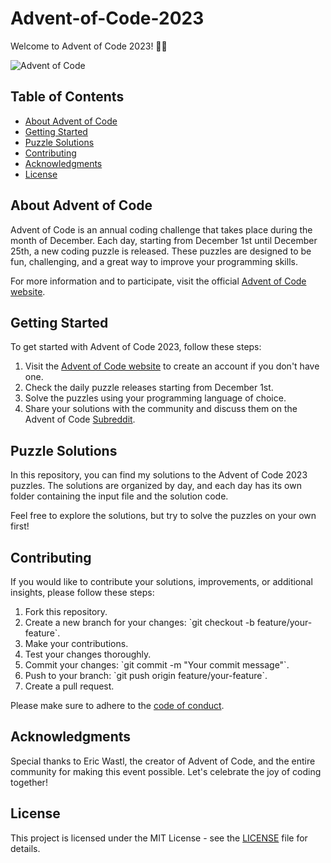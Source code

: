 # Advent-of-Code-2023

Welcome to Advent of Code 2023! 🎄🌟

![Advent of Code](https://adventofcode.com/favicon.png)

## Table of Contents

- [About Advent of Code](#about-advent-of-code)
- [Getting Started](#getting-started)
- [Puzzle Solutions](#puzzle-solutions)
- [Contributing](#contributing)
- [Acknowledgments](#acknowledgments)
- [License](#license)

## About Advent of Code

Advent of Code is an annual coding challenge that takes place during the month of December. Each day, starting from December 1st until December 25th, a new coding puzzle is released. These puzzles are designed to be fun, challenging, and a great way to improve your programming skills.

For more information and to participate, visit the official [Advent of Code website](https://adventofcode.com/).

## Getting Started

To get started with Advent of Code 2023, follow these steps:

1. Visit the [Advent of Code website](https://adventofcode.com/) to create an account if you don't have one.
2. Check the daily puzzle releases starting from December 1st.
3. Solve the puzzles using your programming language of choice.
4. Share your solutions with the community and discuss them on the Advent of Code [Subreddit](https://www.reddit.com/r/adventofcode/).

## Puzzle Solutions

In this repository, you can find my solutions to the Advent of Code 2023 puzzles. The solutions are organized by day, and each day has its own folder containing the input file and the solution code.

Feel free to explore the solutions, but try to solve the puzzles on your own first!

## Contributing

If you would like to contribute your solutions, improvements, or additional insights, please follow these steps:

1. Fork this repository.
2. Create a new branch for your changes: \`git checkout -b feature/your-feature\`.
3. Make your contributions.
4. Test your changes thoroughly.
5. Commit your changes: \`git commit -m \"Your commit message\"\`.
6. Push to your branch: \`git push origin feature/your-feature\`.
7. Create a pull request.

Please make sure to adhere to the [code of conduct](CODE_OF_CONDUCT.md).

## Acknowledgments

Special thanks to Eric Wastl, the creator of Advent of Code, and the entire community for making this event possible. Let's celebrate the joy of coding together!

## License

This project is licensed under the MIT License - see the [LICENSE](LICENSE) file for details.
